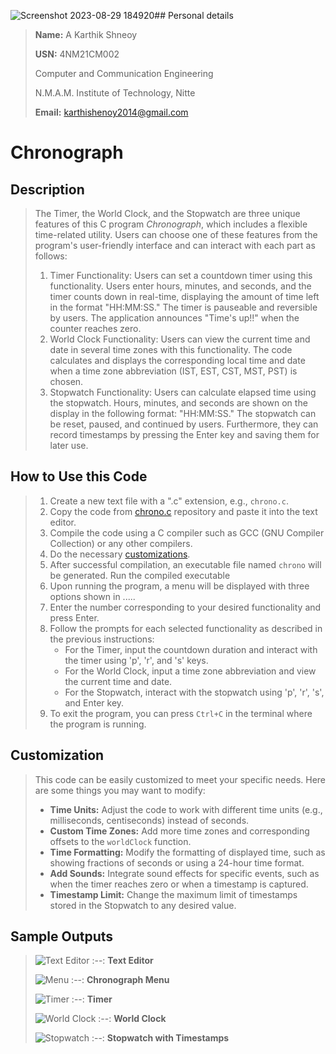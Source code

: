 ![Screenshot 2023-08-29 184920](https://github.com/karts13/Chronograph/assets/126340629/0136263a-15b4-4a0a-91c2-117fbf881004)## Personal details

> **Name:** A Karthik Shneoy
> 
> **USN:** 4NM21CM002
> 
> Computer and Communication Engineering
> 
> N.M.A.M. Institute of Technology, Nitte
> 
> **Email:** karthishenoy2014@gmail.com

# Chronograph

## Description
> The Timer, the World Clock, and the Stopwatch are three unique features of this C program *Chronograph*, which includes a flexible time-related utility. Users can choose one of these features from the program's user-friendly interface and can interact with each part as follows:
> 1. Timer Functionality:
>    Users can set a countdown timer using this functionality. Users enter hours, minutes, and seconds, and the timer counts down in real-time, displaying the amount of time left in the format "HH:MM:SS." The timer is pauseable and reversible by users. The application announces "Time's up!!" when the counter reaches zero.
> 2. World Clock Functionality:
>    Users can view the current time and date in several time zones with this functionality. The code calculates and displays the corresponding local time and date when a time zone abbreviation (IST, EST, CST, MST, PST) is chosen.
> 3. Stopwatch Functionality:
>    Users can calculate elapsed time using the stopwatch. Hours, minutes, and seconds are shown on the display in the following format: "HH:MM:SS." The stopwatch can be reset, paused, and continued by users. Furthermore, they can record timestamps by pressing the Enter key and saving them for later use.

## How to Use this Code
> 1. Create a new text file with a ".c" extension, e.g., `chrono.c`.
> 2. Copy the code from [chrono.c](https://github.com/karts13/Chronograph/blob/main/chrono.c) repository and paste it into the text editor.
> 3. Compile the code using a C compiler such as GCC (GNU Compiler Collection) or any other compilers.
> 4. Do the necessary [customizations](https://github.com/karts13/Chronograph/blob/main/README.md#customization).
> 5. After successful compilation, an executable file named `chrono` will be generated. Run the compiled executable
> 6. Upon running the program, a menu will be displayed with three options shown in .....
> 7. Enter the number corresponding to your desired functionality and press Enter.
> 8. Follow the prompts for each selected functionality as described in the previous instructions:
>    * For the Timer, input the countdown duration and interact with the timer using 'p', 'r', and 's' keys.
>    * For the World Clock, input a time zone abbreviation and view the current time and date.
>    * For the Stopwatch, interact with the stopwatch using 'p', 'r', 's', and Enter key.
> 9. To exit the program, you can press `Ctrl+C` in the terminal where the program is running.


## Customization 
> This code can be easily customized to meet your specific needs. Here are some things you may want to modify:
> * **Time Units:** Adjust the code to work with different time units (e.g., milliseconds, centiseconds) instead of seconds.
> * **Custom Time Zones:** Add more time zones and corresponding offsets to the `worldClock` function.
> * **Time Formatting:** Modify the formatting of displayed time, such as showing fractions of seconds or using a 24-hour time format.
> * **Add Sounds:** Integrate sound effects for specific events, such as when the timer reaches zero or when a timestamp is captured.
> * **Timestamp Limit:** Change the maximum limit of timestamps stored in the Stopwatch to any desired value.


## Sample Outputs
> ![Text Editor](https://github.com/karts13/Chronograph/assets/126340629/42ec6c8b-b94d-4131-a13d-c2df02daa7ff)
> :--:
> <b>Text Editor</b>
>
> ![Menu](https://github.com/karts13/Chronograph/assets/126340629/e7aaca37-6ef6-4df4-9659-85e9447431fc)
> :--:
> <b>Chronograph Menu</b>
>
> ![Timer](https://github.com/karts13/Chronograph/assets/126340629/d2237940-de27-4106-907f-58d57c5a9bcf)
> :--:
> <b>Timer</b>
>
> ![World Clock](https://github.com/karts13/Chronograph/assets/126340629/0313d068-2f61-403b-a352-abd71a80c98b)
> :--:
> <b>World Clock</b>
>
> ![Stopwatch](https://github.com/karts13/Chronograph/assets/126340629/dfd7dbf9-252d-4c67-91cc-4c8c87e0d03c)
> :--:
> <b>Stopwatch with Timestamps</b>
